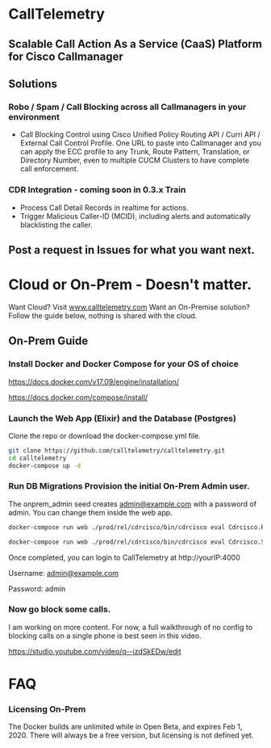 # CallTelemetry
## Scalable Call Action As a Service (CaaS) Platform for Cisco Callmanager

## Solutions
### Robo / Spam / Call Blocking across all Callmanagers in your environment
* Call Blocking Control using Cisco Unified Policy Routing API / Curri API / External Call Control Profile. One URL to paste into Callmanager and you can apply the ECC profile to any Trunk, Route Pattern, Translation, or Directory Number, even to multiple CUCM Clusters to have complete call enforcement.
### CDR Integration - coming soon in 0.3.x Train
* Process Call Detail Records in realtime for actions.
* Trigger Malicious Caller-ID (MCID), including alerts and automatically blacklisting the caller.

## Post a request in Issues for what you want next. 

# Cloud or On-Prem - Doesn't matter.
Want Cloud? Visit www.calltelemetry.com
Want an On-Premise solution? Follow the guide below, nothing is shared with the cloud.

## On-Prem Guide

### Install Docker and Docker Compose for your OS of choice
https://docs.docker.com/v17.09/engine/installation/

https://docs.docker.com/compose/install/

### Launch the Web App (Elixir) and the Database (Postgres)
Clone the repo or download the docker-compose.yml file.


``` bash
git clone https://github.com/calltelemetry/calltelemetry.git
cd calltelemetry
docker-compose up -d

```
 

### Run DB Migrations Provision the initial On-Prem Admin user.
The onprem_admin seed creates admin@example.com with a password of admin. You can change them inside the web app.

``` bash
docker-compose run web ./prod/rel/cdrcisco/bin/cdrcisco eval Cdrcisco.Release.migrate

docker-compose run web ./prod/rel/cdrcisco/bin/cdrcisco eval Cdrcisco.Seeds.onprem_admin
```
Once completed, you can login to CallTelemetry at http://yourIP:4000

Username: admin@example.com

Password: admin

### Now go block some calls.
I am working on more content. For now, a full walkthrough of no config to blocking calls on a single phone is best seen in this video.

https://studio.youtube.com/video/q--jzdSkEDw/edit



# FAQ
### Licensing On-Prem
The Docker builds are unlimited while in Open Beta, and expires Feb 1, 2020. 
There will always be a free version, but licensing is not defined yet.
